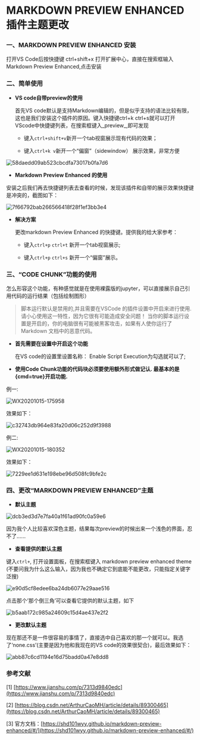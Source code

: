 # MARKDOWN PREVIEW ENHANCED 插件主题更改

### 一、MARKDOWN PREVIEW ENHANCED 安装

打开VS Code后按快捷键 ctrl+shift+x 打开扩展中心，直接在搜索框输入 Markdown Preview Enhanced,点击安装

### 二、简单使用

- **VS code自带preview的使用**

  首先VS code默认是支持Markdown编辑的，但是似乎支持的语法比较有限，这也是我们安装这个插件的原因。键入快捷键ctrl+k ctrl+s就可以打开VScode中快捷键列表，在搜索框键入_preview_,即可发现

  * 键入`ctrl+shift+v`新开一个tab视窗展示现有代码的效果；

  * 键入`ctrl+k v`新开一个“偏窗”（sidewindow） 展示效果，非常方便

![58daedd09ab523cbcdfa73017b0fa7d6](http://image.nie-long.com/58daedd09ab523cbcdfa73017b0fa7d6.png)

- **Markdown Preview Enhanced 的使用**

安装之后我们再去快捷键列表去查看的时候，发现该插件和自带的展示效果快捷键是冲突的，截图如下：

![7f66792bab266566418f28f1ef3bb3e4](http://image.nie-long.com/7f66792bab266566418f28f1ef3bb3e4.png)

- **解决方案**

  更改markdown Preview Enhanced 的快捷键。提供我的给大家参考：

  * 键入`ctrl+p` `ctrl+t` 新开一个tab视窗展示;

  * 键入`ctrl+p` `ctrl+s` 新开一个“偏窗”展示。

### 三、“CODE CHUNK”功能的使用

怎么形容这个功能，有种感觉就是在使用裸露版的jupyter，可以直接展示自己引用代码的运行结果（包括绘制图形）

> 脚本运行默认是禁用的,并且需要在VSCode 的插件设置中开启来进行使用. 请小心使用这一特性，因为它很有可能造成安全问题！ 当你的脚本运行设置是开启的，你的电脑很有可能被黑客攻击，如果有人使你运行了 Markdown 文档中的恶意代码。

- **首先需要在设置中开启这个功能**

  在VS code的设置里设置名称： Enable Script Execution为勾选就可以了;

- **使用Code Chunk功能的代码块必须要使用额外形式做记认. 最基本的是{cmd=true}开启功能.**

例一:

![WX20201015-175958](http://image.nie-long.com/WX20201015-175958.png)

效果如下：

![c32743db964e83fa20d06c252d9f3988](http://image.nie-long.com/c32743db964e83fa20d06c252d9f3988.png)

例二:

![WX20201015-180352](http://image.nie-long.com/WX20201015-180352.png)

效果如下：

![7229ee1d631e198ebe96d508fc9bfe2c](http://image.nie-long.com/7229ee1d631e198ebe96d508fc9bfe2c.png)

### 四、更改“MARKDOWN PREVIEW ENHANCED”主题

- **默认主题**

![dcb3ed3d7e7fa40a1f61ad90fc0a59e6](http://image.nie-long.com/dcb3ed3d7e7fa40a1f61ad90fc0a59e6.png)

因为我个人比较喜欢深色主题，结果每次preview的时候出来一个浅色的界面，忍不了……

- **查看提供的默认主题**

键入`ctrl+`, 打开设置面板，在搜索框键入 markdown preview enhanced theme (不要问我为什么这么输入，因为我也不确定它到底能不能更改，只能指定关键字泛搜)

![e90d5cf8edee6ba24db6077e29aae516](http://image.nie-long.com/e90d5cf8edee6ba24db6077e29aae516.png)

点击那个’那个倒三角’可以查看它提供的默认主题，如下

![b5aab172c985a24609c15d4ae437e2f2](http://image.nie-long.com/b5aab172c985a24609c15d4ae437e2f2.png)

- **更改默认主题**

现在那还不是一件很容易的事情了，直接选中自己喜欢的那一个就可以。我选了‘none.css’(主要是因为他和我现在的VS code的效果很契合)，最后效果如下：

![abb87c6cd1194e16d75badd0a47e8dd8](http://image.nie-long.com/abb87c6cd1194e16d75badd0a47e8dd8.png)

### 参考文献

[1] [https://www.jianshu.com/p/7313d9840edc](https://www.jianshu.com/p/7313d9840edc)

[2] [https://blog.csdn.net/ArthurCaoMH/article/details/89300465](https://blog.csdn.net/ArthurCaoMH/article/details/89300465)

[3] 官方文档：[https://shd101wyy.github.io/markdown-preview-enhanced/#/](https://shd101wyy.github.io/markdown-preview-enhanced/#/)
